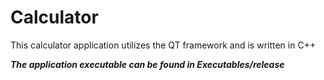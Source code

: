 # Calculator

This calculator application utilizes the QT framework and is written in C++

***The application executable can be found in Executables/release***
